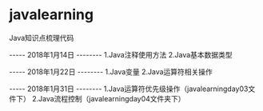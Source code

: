# javalearning
Java知识点梳理代码

----- 2018年1月14日 --------
1.Java注释使用方法
2.Java基本数据类型

----- 2018年1月22日 --------
1.Java变量
2.Java运算符相关操作

----- 2018年1月31日 --------
1.Java运算符优先级操作（javalearningday03文件下）
2.Java流程控制（javalearningday04文件夹下）
